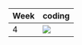 | Week | coding |
| --- | --- |
| 4 |  ![](https://github.com/kmaooad/coding-19w04-StakhurskyiD/workflows/Grading/badge.svg) |
